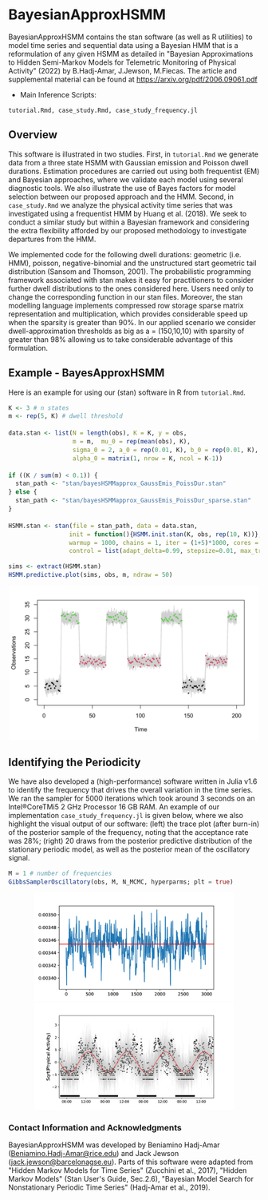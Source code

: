 # BayesianApproxHSMM

BayesianApproxHSMM contains the stan software (as well as R utilities) to model time series and sequential data using a  Bayesian  HMM that is a reformulation of any given HSMM as detailed in "Bayesian Approximations to Hidden Semi-Markov Models for Telemetric Monitoring of Physical Activity" (2022) by B.Hadj-Amar, J.Jewson, M.Fiecas. The article and supplemental material can be found at https://arxiv.org/pdf/2006.09061.pdf

* Main Inference Scripts:
```
tutorial.Rmd, case_study.Rmd, case_study_frequency.jl
```



## Overview

This software is illustrated in two studies.  First, in `tutorial.Rmd` we generate data from a three state HSMM with Gaussian emission and Poisson dwell durations. Estimation procedures are carried out using both frequentist (EM) and Bayesian approaches, where we validate each model using several diagnostic tools. We also illustrate the use of Bayes factors for model selection between our proposed approach and the HMM. Second, in `case_study.Rmd` we analyze the physical activity time series that was investigated using a frequentist HMM by Huang et al. (2018). We seek to conduct a similar study but within a Bayesian framework and considering the 
extra flexibility afforded by our proposed methodology to investigate departures from the HMM. 

<!-- Finally, `case_study_frequency.jl` illustrates the use of our Metropolis-within-Gibbs sampler to estimate the frequency that drives the overall variation in the physical activity time series. 
 -->

We implemented code for the following dwell durations: geometric (i.e. HMM), poisson, negative-binomial and the unstructured start geometric tail distribution (Sansom and Thomson, 2001). The probabilistic programming framework associated with stan makes it easy for practitioners to consider further dwell distributions to the ones considered here. Users need only to change the corresponding function in our stan files. Moreover, the stan modelling language implements compressed row storage sparse matrix representation and multiplication, which provides considerable speed up when the sparsity is greater than 90%.
In our applied scenario we consider dwell-approximation thresholds as big as a = (150,10,10) with sparsity of greater than 98% allowing us to take considerable advantage of this formulation.

## Example - BayesApproxHSMM

Here is an example for using our (stan) software in R from `tutorial.Rmd`.

```r
K <- 3 # n states 
m <- rep(5, K) # dwell threshold

data.stan <- list(N = length(obs), K = K, y = obs,
                  m = m,  mu_0 = rep(mean(obs), K), 
                  sigma_0 = 2, a_0 = rep(0.01, K), b_0 = rep(0.01, K),
                  alpha_0 = matrix(1, nrow = K, ncol = K-1))

if ((K / sum(m) < 0.1)) {
  stan_path <- "stan/bayesHSMMapprox_GaussEmis_PoissDur.stan"
} else {
  stan_path <- "stan/bayesHSMMapprox_GaussEmis_PoissDur_sparse.stan"
}

HSMM.stan <- stan(file = stan_path, data = data.stan, 
                 init = function(){HSMM.init.stan(K, obs, rep(10, K))}, 
                 warmup = 1000, chains = 1, iter = (1+5)*1000, cores = 1, 
                 control = list(adapt_delta=0.99, stepsize=0.01, max_treedepth = 20))
```                 
   
   
        
```r
sims <- extract(HSMM.stan)
HSMM.predictive.plot(sims, obs, m, ndraw = 50)
```


<p align="center">
<img src="https://github.com/Beniamino92/BayesianApproxHSMM/blob/master/figures/example_postpred.png" width="500" heigth="250"/> 
</p>


## Identifying the Periodicity 

We have also developed a (high-performance) software written  in  Julia  v1.6  to identify the frequency that drives the overall variation in the  time series. We ran  the  sampler  for  5000 iterations  which took around 3 seconds on an Intel®CoreTMi5 2 GHz Processor 16 GB RAM. An example of our implementation `case_study_frequency.jl` is given below, where we also highlight the visual output of our software: (left) the trace plot (after burn-in) of the posterior sample of the frequency, noting that the acceptance rate was 28%; (right) 20 draws from the posterior predictive distribution of the stationary periodic model, as well as the posterior mean of the oscillatory signal.



```julia
M = 1 # number of frequencies
GibbsSamplerOscillatory(obs, M, N_MCMC, hyperparms; plt = true)
```

<p align="center">
<img src="https://github.com/Beniamino92/BayesianApproxHSMM/blob/master/figures/posterior_freq.png" width="400" heigth="400"/> <img src="https://github.com/Beniamino92/BayesianApproxHSMM/blob/master/figures/posterior_pred_freq.png" width="400" heigth="400"/>
</p>


### Contact Information and Acknowledgments

BayesianApproxHSMM was developed by Beniamino Hadj-Amar (Beniamino.Hadj-Amar@rice.edu) and Jack Jewson (jack.jewson@barcelonagse.eu). 
Parts of this software were adapted from "Hidden Markov Models for Time Series" (Zucchini et al., 2017), "Hidden Markov Models" (Stan User's Guide, Sec.2.6), "Bayesian Model Search for Nonstationary Periodic Time Series" (Hadj-Amar et al., 2019).



